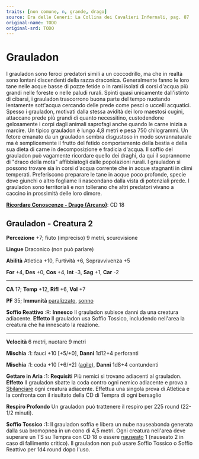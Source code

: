 ```yaml
---
traits: [non comune, n, grande, drago]
source: Era delle Ceneri: La Collina dei Cavalieri Infernali, pag. 87
original-name: TODO
original-srd: TODO
---
```


# Grauladon

I grauladon sono feroci predatori simili a un coccodrillo, ma che in realtà sono
lontani discendenti della razza draconica. Generalmente fanno le loro tane nelle
acque basse di pozze fetide o in rami isolati di corsi d'acqua più grandi nelle
foreste o nelle paludi rurali. Spinti quasi unicamente dall'istinto di cibarsi,
i grauladon trascorrono buona parte del tempo nuotando lentamente sott'acqua
cercando delle prede come pesci o uccelli acquatici. Spesso i grauladon,
motivati dalla stessa avidità dei loro maestosi cugini, attaccano prede più
grandi di quanto necessitino, custodendone gelosamente i corpi dagli animali
saprofagi anche quando le carne inizia a marcire. Un tipico grauladon è lungo
4,8 metri e pesa 750 chilogrammi. Un fetore emanato da un grauladon sembra
disgustoso in modo sovrannaturale ma è semplicemente il frutto del fetido
comportamento della bestia e della sua dieta di carne in decomposizione e
fradicia d'acqua. Il soffio del grauladon può vagamente ricordare quello dei
draghi, da qui il soprannome di "draco della mota" affibbiatogli dalle
popolazioni rurali. I grauladon si possono trovare sia in corsi d'acqua corrente
che in acque stagnanti in climi temperati. Preferiscono preparare le tane in
acque poco profonde, specie dove giunchi o altro fogliame li nascondano dalla
vista di potenziali prede. I grauladon sono territoriali e non tollerano che
altri predatori vivano a caccino in prossimità delle loro dimore.

**[Ricordare Conoscenze - Drago (Arcano)](/azioni/ricordare-conoscenze)**: CD 18

## Grauladon - Creatura 2

**Percezione** +7; fiuto (impreciso) 9 metri, scurovisione

**Lingue** Draconico (non può parlare)

**Abilità** Atletica +10, Furtività +6, Sopravvivenza +5

**For** +4, **Des** +0, **Cos** +4, **Int** -3, **Sag** +1, **Car** -2

---

**CA** 17; **Temp** +12, **Rifl** +6, **Vol** +7

**PF** 35; **Immunità** [paralizzato](/condizioni/paralizzato),
[sonno](/tratti/sonno)

**Soffio Reattivo** :R: **Innesco** Il grauladon subisce danni da una creatura
adiacente. **Effetto** Il grauladon usa Soffio Tossico, includendo nell'area la
creatura che ha innescato la reazione.

---

**Velocità** 6 metri, nuotare 9 metri

**Mischia** :1: fauci +10 \[+5/+0], **Danni** 1d12+4 perforanti

**Mischia** :1: coda +10 \[+6/+2] ([agile](/tratti/agile)), **Danni** 1d8+4
contundenti

**Gettare in Aria** :1: **Requisiti** Più nemici si trovano adiacenti al
grauladon. **Effetto** Il grauladon sbatte la coda contro ogni nemico adiacente
e prova a [Sbilanciare](/azioni/sbilanciare) ogni creatura adiacente. Effettua
una singola prova di Atletica e la confronta con il risultato della CD di Tempra
di ogni bersaglio

**Respiro Profondo** Un grauladon può trattenere il respiro per 225 round
(22-1/2 minuti).

**Soffio Tossico** :1: Il grauladon soffia e libera un nube nauseabonda generata
dalla sua bromopnea in un cono di 4,5 metri. Ogni creatura nell'area deve
superare un TS su Tempra con CD 18 o essere [nauseato](/condizioni/nauseato) 1
(nauseato 2 in caso di fallimento critico). Il grauladon non può usare Soffio
Tossico o Soffio Reattivo per 1d4 round dopo l'uso.
